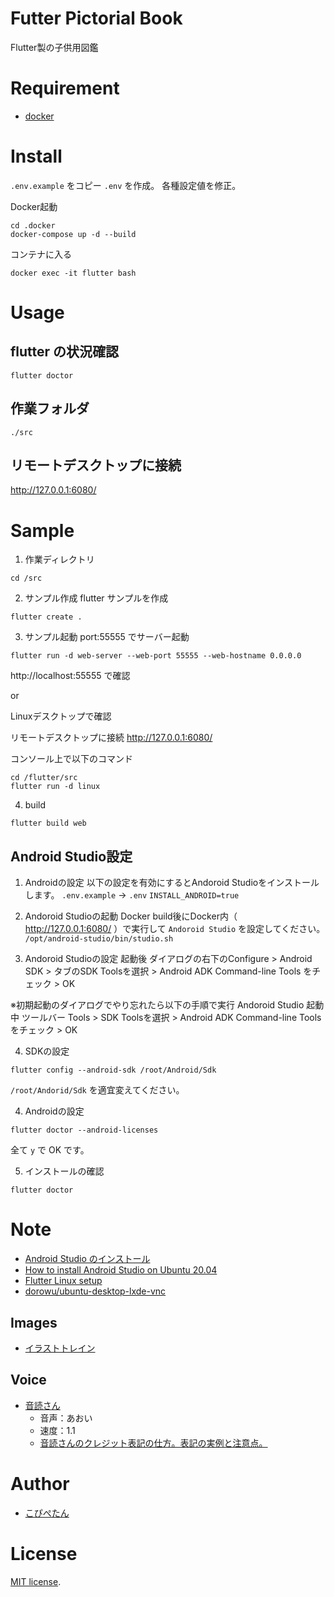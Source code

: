 # Futter Pictorial Book
Flutter製の子供用図鑑

# Requirement
* [docker](https://www.docker.com/)

# Install
`.env.example` をコピー `.env` を作成。
各種設定値を修正。

Docker起動
```
cd .docker
docker-compose up -d --build
```

コンテナに入る
```
docker exec -it flutter bash
```

# Usage

## flutter の状況確認
`flutter doctor`


## 作業フォルダ
`./src`

## リモートデスクトップに接続
http://127.0.0.1:6080/

# Sample
1. 作業ディレクトリ
```
cd /src
```

2. サンプル作成
flutter サンプルを作成
```
flutter create .
```

3. サンプル起動
port:55555 でサーバー起動
```
flutter run -d web-server --web-port 55555 --web-hostname 0.0.0.0
```
http://localhost:55555 で確認


or

Linuxデスクトップで確認

リモートデスクトップに接続
http://127.0.0.1:6080/

コンソール上で以下のコマンド
```
cd /flutter/src
flutter run -d linux
```

4. build
```
flutter build web
```

## Android Studio設定

1. Androidの設定
以下の設定を有効にするとAndoroid Studioをインストールします。
`.env.example` → `.env`
`INSTALL_ANDROID=true`

2. Andoroid Studioの起動
Docker build後にDocker内（ http://127.0.0.1:6080/ ）で実行して `Andoroid Studio` を設定してください。
`/opt/android-studio/bin/studio.sh`

3. Andoroid Studioの設定
起動後
ダイアログの右下のConfigure > Android SDK > タブのSDK Toolsを選択 > Android ADK Command-line Tools をチェック > OK

※初期起動のダイアログでやり忘れたら以下の手順で実行
Andoroid Studio 起動中
ツールバー Tools > SDK Toolsを選択 > Android ADK Command-line Tools をチェック > OK

4. SDKの設定
```
flutter config --android-sdk /root/Android/Sdk
```

`/root/Andorid/Sdk` を適宜変えてください。

4. Androidの設定
```
flutter doctor --android-licenses
```

全て `y` で OK です。

5. インストールの確認
```
flutter doctor
```

# Note
* [Android Studio のインストール](https://developer.android.com/studio/install?hl=ja)
* [How to install Android Studio on Ubuntu 20.04](https://vitux.com/how-to-install-android-studio-on-ubuntu-20-04/)
* [Flutter Linux setup](https://flutter.dev/docs/get-started/install/linux#linux-setup)
* [dorowu/ubuntu-desktop-lxde-vnc](https://hub.docker.com/r/dorowu/ubuntu-desktop-lxde-vnc/) 

## Images
* [イラストトレイン](https://illustrain.com/)

## Voice
* [音読さん](https://ondoku3.com/ja/)
  * 音声：あおい
  * 速度：1.1
  * [音読さんのクレジット表記の仕方。表記の実例と注意点。 ](https://ondoku3.com/ja/post/about-credit/)

# Author
* [こぴぺたん](https://twitter.com/c_a_p_engineer)

# License
[MIT license](https://en.wikipedia.org/wiki/MIT_License).

